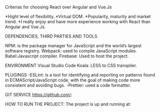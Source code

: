 Criterias for choosing React over Angular and Vue.Js

*Hight level of flexibility.
*Virtual DOM.
*Popularity, maturity and market trend. 
*I really enjoy and have more experience working with React than Angular and Vue.Js.

DEPENDENCIES, THIRD PARTIES AND TOOLS

NPM: is the package manager for JavaScript and the world’s largest software registry.
Webpack: used to compile JavaScript modules.
Babel:Javascript compiler.
Firebase: Used to host the project.

ENVIRONMENT
Visual Studio Code
Koala: LESS to CSS transpiler.

PLUGINGS 
-ESLint: is a tool for identifying and reporting on patterns found in ECMAScript/JavaScript code, with the goal of making code more consistent and avoiding bugs. 
-Prettier: used a code formatter.

GIT SERVICE
https://github.com/: 

HOW TO RUN THE PROJECT:
The project is up and running at: 

